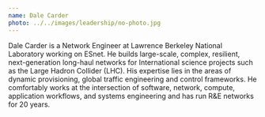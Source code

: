 ```yaml
---
name: Dale Carder
photo: ../../images/leadership/no-photo.jpg
---
```

Dale Carder is a Network Engineer at Lawrence Berkeley National Laboratory working on ESnet. He builds large-scale, complex, resilient, next-generation long-haul networks for International science projects such as the Large Hadron Collider (LHC). His expertise lies in the areas of dynamic provisioning, global traffic engineering and control frameworks. He comfortably works at the intersection of software, network, compute, application workflows, and systems engineering and has run R&E networks for 20 years.